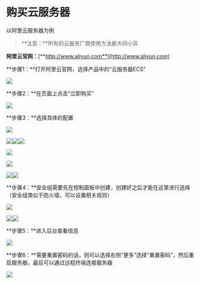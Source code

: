 # 购买云服务器

以阿里云服务器为例

> **注意：**所有的云服务厂商使用方法都大同小异

**阿里云官网：**[**http://www.aliyun.com**](http://www.aliyun.com)

**步骤1：**打开阿里云官网，选择产品中的“云服务器ECS”

![](/assets/aliyun1.png)

**步骤2：**在页面上点击“立即购买”

![](/assets/aliyun2.png)

**步骤3：**选择具体的配置

![](/assets/aliyun3.png)

![](/assets/aliyun4.png)![](/assets/aliyun5.png)![](/assets/aliyun6.png)

![](/assets/aliyun7.png)

![](/assets/aliyun8.png)

![](/assets/aliyun9.png)![](/assets/aliyun10.png)

**步骤4：**安全组需要先在控制面板中创建，创建好之后才能在这里进行选择（安全组类似于防火墙，可以设置相关规则）

![](/assets/aliyun11.png)

![](/assets/aliyun12.png)![](/assets/aliyun13.png)

**步骤5：**进入后台查看信息

![](/assets/aliyun14.png)

**步骤6：**需要重置密码的话，则可以选择右侧“更多”选择“重置密码”，然后重启服务器，最后可以通过远程终端连接服务器

![](/assets/aliyun15.png)

